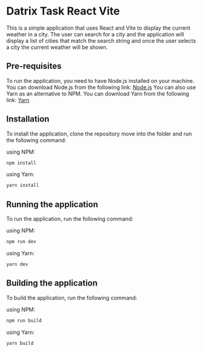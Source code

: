 # Datrix Task React Vite

This is a simple application that uses React and Vite to display the current weather in a city. The user can search for a city and the application will display a list of cities
that match the search string and once the user selects a city the current weather will be shown.

## Pre-requisites

To run the application, you need to have Node.js installed on your machine. You can download Node.js from the following link: [Node.js](https://nodejs.org/en/)
You can also use Yarn as an alternative to NPM. You can download Yarn from the following link: [Yarn](https://yarnpkg.com/)

## Installation

To install the application, clone the repository move into the folder and run the following command:

using NPM:
```bash
npm install
```

using Yarn:
```bash
yarn install
```

## Running the application

To run the application, run the following command:

using NPM:
```bash
npm run dev
```

using Yarn:
```bash
yarn dev
```

## Building the application

To build the application, run the following command:

using NPM:
```bash
npm run build
```

using Yarn:
```bash
yarn build
```

